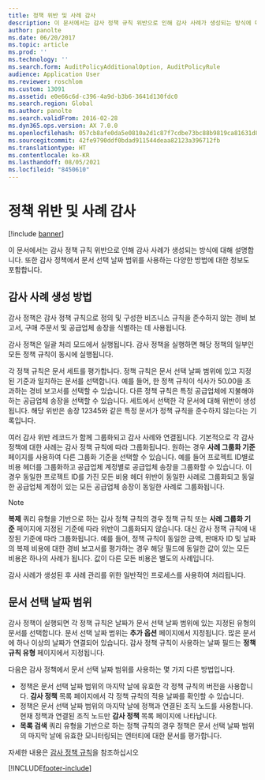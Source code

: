 ```yaml
---
title: 정책 위반 및 사례 감사
description: 이 문서에서는 감사 정책 규칙 위반으로 인해 감사 사례가 생성되는 방식에 대해 설명합니다. 또한 감사 정책에서 문서 선택 날짜 범위를 사용하는 다양한 방법에 대한 정보도 포함합니다.
author: panolte
ms.date: 06/20/2017
ms.topic: article
ms.prod: ''
ms.technology: ''
ms.search.form: AuditPolicyAdditionalOption, AuditPolicyRule
audience: Application User
ms.reviewer: roschlom
ms.custom: 13091
ms.assetid: e0e66c6d-c396-4a9d-b3b6-3641d130fdc0
ms.search.region: Global
ms.author: panolte
ms.search.validFrom: 2016-02-28
ms.dyn365.ops.version: AX 7.0.0
ms.openlocfilehash: 057cb8afe0da5e0810a2d1c87f7cdbe73bc88b9819ca81631d889bfa1cc55e6c
ms.sourcegitcommit: 42fe9790ddf0bdad911544deaa82123a396712fb
ms.translationtype: HT
ms.contentlocale: ko-KR
ms.lasthandoff: 08/05/2021
ms.locfileid: "8450610"
---
```

# <a name="audit-policy-violations-and-cases"></a>정책 위반 및 사례 감사

[!include [banner](../includes/banner.md)]

이 문서에서는 감사 정책 규칙 위반으로 인해 감사 사례가 생성되는 방식에 대해 설명합니다. 또한 감사 정책에서 문서 선택 날짜 범위를 사용하는 다양한 방법에 대한 정보도 포함합니다.

## <a name="how-audit-cases-are-generated"></a>감사 사례 생성 방법

감사 정책은 감사 정책 규칙으로 정의 및 구성한 비즈니스 규칙을 준수하지 않는 경비 보고서, 구매 주문서 및 공급업체 송장을 식별하는 데 사용됩니다. 

감사 정책은 일괄 처리 모드에서 실행됩니다. 감사 정책을 실행하면 해당 정책의 일부인 모든 정책 규칙이 동시에 실행됩니다.

각 정책 규칙은 문서 세트를 평가합니다. 정책 규칙은 문서 선택 날짜 범위에 있고 지정된 기준과 일치하는 문서를 선택합니다. 예를 들어, 한 정책 규칙이 식사가 50.00을 초과하는 경비 보고서를 선택할 수 있습니다. 다른 정책 규칙은 특정 공급업체에 지불해야 하는 공급업체 송장을 선택할 수 있습니다. 세트에서 선택한 각 문서에 대해 위반이 생성됩니다. 해당 위반은 송장 12345와 같은 특정 문서가 정책 규칙을 준수하지 않는다는 기록입니다. 

여러 감사 위반 레코드가 함께 그룹화되고 감사 사례와 연결됩니다. 기본적으로 각 감사 정책에 대한 사례는 감사 정책 규칙에 따라 그룹화됩니다. 원하는 경우 **사례 그룹화 기준** 페이지를 사용하여 다른 그룹화 기준을 선택할 수 있습니다. 예를 들어 프로젝트 ID별로 비용 헤더를 그룹화하고 공급업체 계정별로 공급업체 송장을 그룹화할 수 있습니다. 이 경우 동일한 프로젝트 ID를 가진 모든 비용 헤더 위반이 동일한 사례로 그룹화되고 동일한 공급업체 계정이 있는 모든 공급업체 송장이 동일한 사례로 그룹화됩니다. 

> [!NOTE]
> **복제** 쿼리 유형을 기반으로 하는 감사 정책 규칙의 경우 정책 규칙 또는 **사례 그룹화 기준** 페이지에 지정된 기준에 따라 위반이 그룹화되지 않습니다. 대신 감사 정책 규칙에 내장된 기준에 따라 그룹화됩니다. 예를 들어, 정책 규칙이 동일한 금액, 판매자 ID 및 날짜의 복제 비용에 대한 경비 보고서를 평가하는 경우 해당 필드에 동일한 값이 있는 모든 비용은 하나의 사례가 됩니다. 값이 다른 모든 비용은 별도의 사례입니다.

감사 사례가 생성된 후 사례 관리를 위한 일반적인 프로세스를 사용하여 처리됩니다.

## <a name="document-selection-date-ranges"></a>문서 선택 날짜 범위
감사 정책이 실행되면 각 정책 규칙은 날짜가 문서 선택 날짜 범위에 있는 지정된 유형의 문서를 선택합니다. 문서 선택 날짜 범위는 **추가 옵션** 페이지에서 지정됩니다. 많은 문서에 하나 이상의 날짜가 연결되어 있습니다. 감사 정책 규칙이 사용하는 날짜 필드는 **정책 규칙 유형** 페이지에서 지정됩니다.

다음은 감사 정책에서 문서 선택 날짜 범위를 사용하는 몇 가지 다른 방법입니다.

-   정책은 문서 선택 날짜 범위의 마지막 날에 유효한 각 정책 규칙의 버전을 사용합니다. **감사 정책** 목록 페이지에서 각 정책 규칙의 적용 날짜를 확인할 수 있습니다.
-   정책은 문서 선택 날짜 범위의 마지막 날에 정책과 연결된 조직 노드를 사용합니다. 현재 정책과 연결된 조직 노드만 **감사 정책** 목록 페이지에 나타납니다.
-   **목록 검색** 쿼리 유형을 기반으로 하는 정책 규칙의 경우 정책은 문서 선택 날짜 범위의 마지막 날에 유효한 모니터링되는 엔터티에 대한 문서를 평가합니다.


자세한 내용은 [감사 정책 규칙](audit-policy-rules.md)을 참조하십시오





[!INCLUDE[footer-include](../../includes/footer-banner.md)]